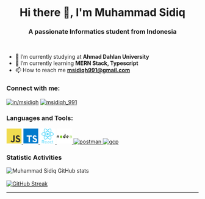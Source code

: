 <h1 align="center">Hi there 👋, I'm Muhammad Sidiq</h1>
<h3 align="center">A passionate Informatics student from Indonesia</h3>

<br>

- 🔭 I’m currently studying at **Ahmad Dahlan University**
- 🌱 I’m currently learning **MERN Stack, Typescript**
- 📫 How to reach me **msidiqh991@gmail.com**

<h3 align="left">Connect with me:</h3>
<p align="left">
<a href="https://linkedin.com/in/msidiqh" target="blank"><img align="center" src="https://raw.githubusercontent.com/rahuldkjain/github-profile-readme-generator/master/src/images/icons/Social/linked-in-alt.svg" alt="in/msidiqh" height="30" width="40" /></a>
<a href="https://instagram.com/msidiqh_991" target="blank"><img align="center" src="https://raw.githubusercontent.com/rahuldkjain/github-profile-readme-generator/master/src/images/icons/Social/instagram.svg" alt="msidiqh_991" height="30" width="40" /></a>
</p>

<h3 align="left">Languages and Tools:</h3>
<p align="left">
 <a href="https://developer.mozilla.org/en-US/docs/Web/JavaScript" target="_blank" rel="noreferrer"> <img src="https://raw.githubusercontent.com/devicons/devicon/master/icons/javascript/javascript-original.svg" alt="javascript" width="40" height="40"/> </a> 
 <a href="https://www.typescriptlang.org/" target="_blank" rel="noreferrer"> <img src="https://raw.githubusercontent.com/devicons/devicon/master/icons/typescript/typescript-original.svg" alt="typescript" width="40" height="40"/> </a> 
 <a href="https://reactjs.org/" target="_blank" rel="noreferrer"> <img src="https://raw.githubusercontent.com/devicons/devicon/master/icons/react/react-original-wordmark.svg" alt="react" width="40" height="40"/> </a>
 <a href="https://nodejs.org" target="_blank" rel="noreferrer"> <img src="https://raw.githubusercontent.com/devicons/devicon/master/icons/nodejs/nodejs-original-wordmark.svg" alt="nodejs" width="40" height="40"/> </a>
  <a href="https://postman.com" target="_blank" rel="noreferrer"> <img src="https://www.vectorlogo.zone/logos/getpostman/getpostman-icon.svg" alt="postman" width="40" height="40"/> </a>
 <a href="https://cloud.google.com" target="_blank" rel="noreferrer"> <img src="https://www.vectorlogo.zone/logos/google_cloud/google_cloud-icon.svg" alt="gcp" width="40" height="40"/> </a>
</p>


### Statistic Activities
![Muhammad Sidiq GitHub stats](https://github-readme-stats.vercel.app/api?username=msidiqh991&show_icons=true&theme=algolia)
<br><br>
[![GitHub Streak](https://github-readme-streak-stats.herokuapp.com?user=msidiqh991&theme=algolia&hide_border=true&border_radius=3&date_format=j%20M%5B%20Y%5D)](https://git.io/streak-stats)

<hr/>
